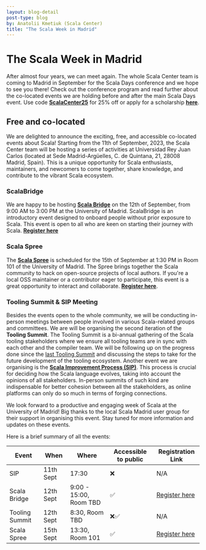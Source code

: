 ```yaml
---
layout: blog-detail
post-type: blog
by: Anatolii Kmetiuk (Scala Center)
title: "The Scala Week in Madrid"
---
```

# The Scala Week in Madrid

After almost four years, we can meet again. The whole Scala Center team is coming to Madrid in September for the Scala Days conference and we hope to see you there! Check out the conference program and read further about the co-located events we are holding before and after the main Scala Days event.
Use code [**ScalaCenter25**](https://47deg.swoogo.com/scala-days-madrid/register?code=ScalaCenter25) for 25% off or apply for a scholarship [**here**](https://xebiaform.typeform.com/to/BJzHuOsQ).

## Free and co-located

We are delighted to announce the exciting, free, and accessible co-located events about Scala! Starting from the 11th of September, 2023, the Scala Center team will be hosting a series of activities at Universidad Rey Juan Carlos (located at Sede Madrid-Argüelles, C. de Quintana, 21, 28008 Madrid, Spain). This is a unique opportunity for Scala enthusiasts, maintainers, and newcomers to come together, share knowledge, and contribute to the vibrant Scala ecosystem.

### ScalaBridge

We are happy to be hosting [**Scala Bridge**](https://scalabridge.org/) on the 12th of September, from 9:00 AM to 3:00 PM at the University of Madrid. ScalaBridge is an introductory event designed to onboard people without prior exposure to Scala. This event is open to all who are keen on starting their journey with Scala. [**Register here**](https://xebiaform.typeform.com/to/ZIWcng6z)

### Scala Spree

The [**Scala Spree**](https://github.com/scalacenter/sprees) is scheduled for the 15th of September at 1:30 PM in Room 101 of the University of Madrid. The Spree brings together the Scala community to hack on open-source projects of local authors. If you're a local OSS maintainer or a contributor eager to participate, this event is a great opportunity to interact and collaborate. [**Register here**](https://airtable.com/appguX08g5OTDTZ4z/shrwSI11zJHmh7CkZ).

### Tooling Summit & SIP Meeting

Besides the events open to the whole community, we will be conducting in-person meetings between people involved in various Scala-related groups and committees.
We are will be organising the second iteration of the **Tooling Summit**. The Tooling Summit is a bi-annual gathering of the Scala tooling stakeholders where we ensure all tooling teams are in sync with each other and the compiler team. We will be following up on the progress done since the [last Tooling Summit](https://www.scala-lang.org/blog/2023/04/11/march-2023-scala-tooling-summit.html) and discussing the steps to take for the future development of the tooling ecosystem.
Another event we are organising is the [**Scala Improvement Process (SIP)**](https://docs.scala-lang.org/sips/index.html). This process is crucial for deciding how the Scala language evolves, taking into account the opinions of all stakeholders.
In-person summits of such kind are indispensable for better cohesion between all the stakeholders, as online platforms can only do so much in terms of forging connections.

We look forward to a productive and engaging week of Scala at the University of Madrid! Big thanks to the local Scala Madrid user group for their support in organising this event. Stay tuned for more information and updates on these events.

Here is a brief summary of all the events:

| Event          | When        | Where                          | Accessible to public | Registration Link                                                                                   |
|----------------|-------------|--------------------------------|----------------------|----------------------------------------------------------------------------------------------------|
| SIP            | 11th Sept   | 17:30                          | ❌                   | N/A                                                                                                |
| Scala Bridge   | 12th Sept   | 9:00 - 15:00, Room TBD         | ✅                   | [Register here](https://xebiaform.typeform.com/to/ZIWcng6z)                                       |
| Tooling Summit | 12th Sept   | 8:30, Room TBD                 | ❌✅                 | N/A                                                                                                |
| Scala Spree    | 15th Sept   | 13:30, Room 101                | ✅                   | [Register here](https://airtable.com/appguX08g5OTDTZ4z/shrwSI11zJHmh7CkZ)                          |